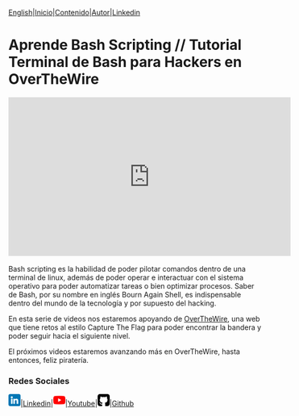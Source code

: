 [English](https://emersontech.github.io/en/index.html)|[Inicio](https://emersontech.github.io/index.html)|[Contenido](https://emersontech.github.io/es/nav/page1.html)|[Autor](https://emersontech.github.io/es/nav/about.html)|[Linkedin](https://www.linkedin.com/in/emersontech/)

# Aprende Bash Scripting // Tutorial Terminal de Bash para Hackers en OverTheWire

<iframe width="560" height="315" src="https://www.youtube.com/embed/MvH2PcfRVPA" title="YouTube video player" frameborder="0" allow="accelerometer; autoplay; clipboard-write; encrypted-media; gyroscope; picture-in-picture" allowfullscreen></iframe>

Bash scripting es la habilidad de poder pilotar comandos dentro de una terminal de linux, además de poder operar e interactuar con el sistema operativo para poder automatizar tareas o bien optimizar procesos. Saber de Bash, por su nombre en inglés Bourn Again Shell, es indispensable dentro del mundo de la tecnología y por supuesto del hacking.

En esta serie de videos nos estaremos apoyando de [OverTheWire](https://overthewire.org), una web que tiene retos al estilo Capture The Flag para poder encontrar la bandera y poder seguir hacia el siguiente nivel.

El próximos videos estaremos avanzando más en OverTheWire, hasta entonces, feliz piratería.

### Redes Sociales

![img](/img/linkedin.png)|[Linkedin](https://www.linkedin.com/in/emersontech/)|![img](/img/youtube.png)|[Youtube](https://www.youtube.com/channel/UChNTj2xNpEQiliMv-IJbWvQ)|![img](/img/github.png)|[Github](https://github.com/emersontech)
